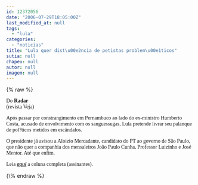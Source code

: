 ```yaml
---
id: 12372056
date: "2006-07-29T18:05:00Z"
last_modified_at: null
tags:
  - "lula"
categories:
  - "noticias"
title: "Lula quer dist\u00e2ncia de petistas problem\u00e1ticos"
sutia: null
chapeu: null
autor: null
imagem: null
---
```

{\% raw %}
<p><P><SPAN class=texto><FONT face=Verdana><SPAN class=subtitulo>Do <STRONG>Radar</STRONG><BR>(revista Veja)</SPAN></FONT></SPAN></P></p>
<p><P><SPAN class=texto><FONT face=Verdana>Após passar por constrangimento em Pernambuco ao lado do ex-ministro Humberto Costa, acusado de envolvimento com os sanguessugas, Lula pretende livrar seu palanque de pol?ticos metidos em escândalos. </FONT></SPAN></P></p>
<p><P><SPAN class=texto><FONT face=Verdana>O presidente já avisou a Aloizio Mercadante, candidato do PT ao governo de São Paulo, que não quer a companhia dos mensaleiros João Paulo Cunha, Professor Luizinho e José Mentor. Até que enfim.</FONT></SPAN></P></p>
<p><P><SPAN class=texto><FONT face=Verdana>Leia <STRONG><EM><A href=\"https://www.uol.com.br/veja\" target=_blank>aqui</A></EM></STRONG> a coluna completa (assinantes).</FONT></SPAN></P> </p>
{\% endraw %}